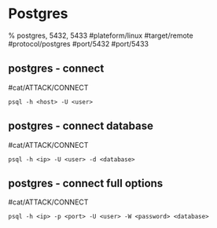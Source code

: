 # Postgres

% postgres, 5432, 5433
#plateform/linux  #target/remote  #protocol/postgres #port/5432 #port/5433

## postgres - connect
#cat/ATTACK/CONNECT 
```
psql -h <host> -U <user>
```

## postgres - connect database
#cat/ATTACK/CONNECT 
```
psql -h <ip> -U <user> -d <database>
```

## postgres - connect full options
#cat/ATTACK/CONNECT 
```
psql -h <ip> -p <port> -U <user> -W <password> <database>
```
